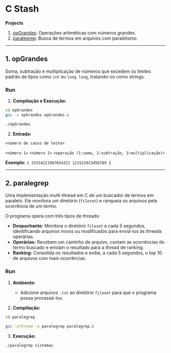 # C Stash

**Projects**

1. [opGrandes](#1-opgrandes): Operações aritméticas com números grandes.
2. [paralegrep](#2-paralegrep): Busca de termos em arquivos com paralelismo.

---

## 1. opGrandes

Soma, subtração e multiplicação de números que excedem os limites padrão de tipos como `int` ou `long long`, tratando-os como strings.

### Run

1. **Compilação e Execução:**

```bash
cd opGrandes
gcc -o opGrandes opGrandes.c

./opGrandes
```

2. **Entrada:**

`<número de casos de teste>`

`<número 1>`
`<número 2>`
`<operação (1:soma, 2:subtração, 3:multiplicação)>`

**Exemplo:**
    ```
        1
        33324211987654321
        121521913456789
        2
    ```

---

## 2. paralegrep

Uma implementação multi-thread em C de um buscador de termos em paralelo. Ele monitora um diretório (`fileset`) e ranqueia os arquivos pela ocorrência de um termo.

O programa opera com três tipos de threads:

* **Despachante:** Monitora o diretório `fileset` a cada 5 segundos, identificando arquivos novos ou modificados para enviá-los às threads operárias.
* **Operárias:** Recebem um caminho de arquivo, contam as ocorrências do termo buscado e enviam o resultado para a thread de ranking.
* **Ranking:** Consolida os resultados e exibe, a cada 5 segundos, o top 10 de arquivos com mais ocorrências.

### Run

1.  **Ambiente:**
    - Adicione arquivos `.txt` ao diretório `fileset` para que o programa possa processá-los.

2.  **Compilação:**

```bash
cd paralegrep

gcc -pthread -o paralegrep paralegrep.c
```

3.  **Execução:**

```bash
./paralegrep sistemas
```
